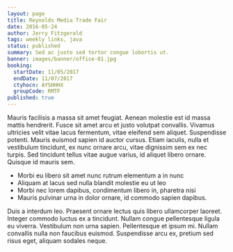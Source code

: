```yaml
---
layout: page
title: Reynolds Media Trade Fair
date: 2016-05-24
author: Jerry Fitzgerald
tags: weekly links, java
status: published
summary: Sed ac justo sed tortor congue lobortis ut.
banner: images/banner/office-01.jpg
booking:
  startDate: 11/05/2017
  endDate: 11/07/2017
  ctyhocn: AYSHHHX
  groupCode: RMTF
published: true
---
```

Mauris facilisis a massa sit amet feugiat. Aenean molestie est id massa mattis hendrerit. Fusce sit amet arcu et justo volutpat convallis. Vivamus ultricies velit vitae lacus fermentum, vitae eleifend sem aliquet. Suspendisse potenti. Mauris euismod sapien id auctor cursus. Etiam iaculis, nulla et vestibulum tincidunt, ex nunc ornare arcu, vitae dignissim sem ex nec turpis. Sed tincidunt tellus vitae augue varius, id aliquet libero ornare. Quisque id mauris sem.

* Morbi eu libero sit amet nunc rutrum elementum a in nunc
* Aliquam at lacus sed nulla blandit molestie eu ut leo
* Morbi nec lorem dapibus, condimentum libero in, pharetra nisi
* Mauris pulvinar urna in dolor ornare, id commodo sapien dapibus.

Duis a interdum leo. Praesent ornare lectus quis libero ullamcorper laoreet. Integer commodo luctus ex a tincidunt. Nullam congue pellentesque ligula eu viverra. Vestibulum non urna sapien. Pellentesque et ipsum mi. Nullam convallis nulla non faucibus euismod. Suspendisse arcu ex, pretium sed risus eget, aliquam sodales neque.
